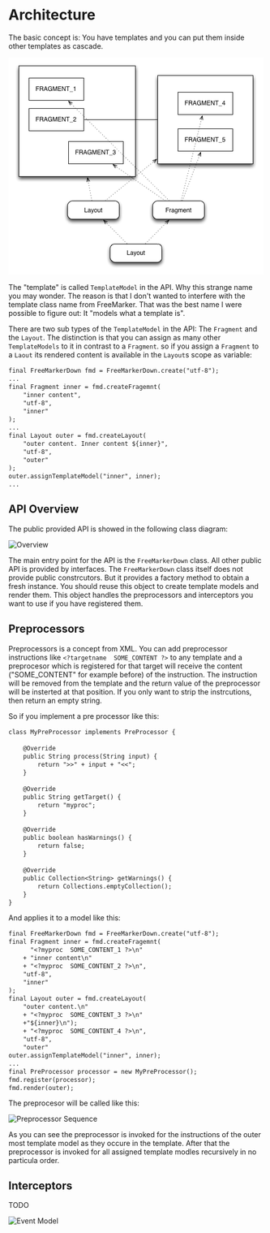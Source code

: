 # Architecture

The basic  concept is:  You have  templates and  you can  put them  inside other
templates as cascade.

![Overview](images/templates.png)

The "template" is  called `TemplateModel` in the API. Why  this strange name you
may wonder.  The reason is  that I don't wanted  to interfere with  the template
class name  from FreeMarker. That  was the best name  I were possible  to figure
out: It "models what a template is".

There are two  sub types of the  `TemplateModel` in the API:  The `Fragment` and
the  `Layout`.   The  distinction  is  that   you  can  assign  as   many  other
`TemplateModels`  to  it  in contrast  to  a  `Fragment`.  so  if you  assign  a
`Fragment`  to a  `Laout` its  rendered content  is available  in the  `Layout`s
scope as variable:

    final FreeMarkerDown fmd = FreeMarkerDown.create("utf-8");
    ...
    final Fragment inner = fmd.createFragemnt(
        "inner content",
        "utf-8",
        "inner"
    );
    ...
    final Layout outer = fmd.createLayout(
        "outer content. Inner content ${inner}",
        "utf-8",
        "outer"
    );
    outer.assignTemplateModel("inner", inner);
    ...

## API Overview

The public provided API is showed in the following class diagram:

![Overview](uml/overview.svg)

The  main entry  point for  the  API is  the `FreeMarkerDown`  class. All  other
public API  is provided  by interfaces. The  `FreeMarkerDown` class  itself does
not provide  public constrcutors. But it  provides a factory method  to obtain a
fresh  instance. You  should reuse  this object  to create  template models  and
render them. This object handles the  preprocessors and interceptors you want to
use if you have registered them.

## Preprocessors

Preprocessors is a concept from XML.  You can add preprocessor instructions like
`<?targetname  SOME_CONTENT ?>`  to  any  template and  a  preprocesor which  is
registered for that target will  receive the content ("SOME_CONTENT" for example
before) of  the instruction. The instruction  will be removed from  the template
and the return value of the preprocessor  will be insterted at that position. If
you only want to strip the instrcutions, then return an empty string.

So if you implement a pre processor like this:

    class MyPreProcessor implements PreProcessor {

        @Override
        public String process(String input) {
            return ">>" + input + "<<";
        }

        @Override
        public String getTarget() {
            return "myproc";
        }

        @Override
        public boolean hasWarnings() {
            return false;
        }

        @Override
        public Collection<String> getWarnings() {
            return Collections.emptyCollection();
        }
    }

And applies it to a model like this:

    final FreeMarkerDown fmd = FreeMarkerDown.create("utf-8");
    final Fragment inner = fmd.createFragemnt(
          "<?myproc  SOME_CONTENT_1 ?>\n"
        + "inner content\n"
        + "<?myproc  SOME_CONTENT_2 ?>\n",
        "utf-8",
        "inner"
    );
    final Layout outer = fmd.createLayout(
        "outer content.\n"
        + "<?myproc  SOME_CONTENT_3 ?>\n"
        +"${inner}\n");
        + "<?myproc  SOME_CONTENT_4 ?>\n",
        "utf-8",
        "outer"
    outer.assignTemplateModel("inner", inner);
    ...
    final PreProcessor processor = new MyPreProcessor();
    fmd.register(processor);
    fmd.render(outer);

The preprocesor will be called like this:

![Preprocessor Sequence](uml/preprocessor_sequence.svg)

As you  can see the  preprocessor is invoked for  the instructions of  the outer
most template model as they occure  in the template. After that the preprocessor
is invoked for all assigned template modles recursively in no particula order.

## Interceptors

TODO

![Event Model](uml/event_model.svg)